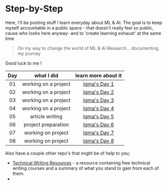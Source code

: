 # Step-by-Step


 Here, I'll be posting stuff I learn everyday about ML & AI. The goal is to keep myself accountable in a public space - that doesn't really feel so public, cause who looks here anyway- and to 'create learning exhaust' at the same time


 > On my way to change the world of ML &amp; AI Research... documenting my journey

Good luck to me !

|        Day           |           what I did               |        learn more about it       |
|       :---:          |           :--------:               |        :-----------------:       |
|        01            |       working on a project         |          [Iqma's Day 1](https://github.com/Iqmaa/Step-by-Step/blob/main/Month%201/week%201.md)   |
|        02            |       working on a project         |          [Iqma's Day 2](https://github.com/Iqmaa/Step-by-Step/blob/main/Month%201/week%201.md)   |
|        03            |       working on a project         |          [Iqma's Day 3](https://github.com/Iqmaa/Step-by-Step/blob/main/Month%201/week%201.md)   |
|        04            |       working on a project         |          [Iqma's Day 4](https://github.com/Iqmaa/Step-by-Step/blob/main/Month%201/week%201.md)   |
|        05            |       article writing              |          [Iqma's Day 5](https://github.com/Iqmaa/Step-by-Step/blob/main/Month%201/week%201.md)   |
|        06            |       project preparation          |          [Iqma's Day 6](https://github.com/Iqmaa/Step-by-Step/blob/main/Month%201/week%201.md)   |
|        07            |       working on project           |          [Iqma's Day 7](https://github.com/Iqmaa/Step-by-Step/blob/main/Month%201/week%201.md)   |
|        08            |       working on project           |          [Iqma's Day 8](https://github.com/Iqmaa/Step-by-Step/blob/main/Month%201/week%202.md)   |


Also have a couple other repo's that might be of help to you;

- [Technical Writing Resources](https://github.com/Iqmaa/Technical_writing_resource) - a resource containing free technical writing courses and a summary of what you stand to gain from each of them.
- 
